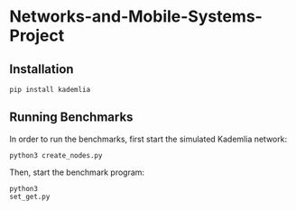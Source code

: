 # Networks-and-Mobile-Systems-Project

## Installation
```
pip install kademlia
```

## Running Benchmarks
In order to run the benchmarks, first start the simulated Kademlia network: 
```
python3 create_nodes.py
```

Then, start the benchmark program: 
```
python3 
set_get.py 
```